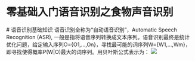 ﻿# 零基础入门语音识别之食物声音识别

﻿# 语音识别基础知识
语音识别全称为“自动语音识别”，Automatic Speech Recognition (ASR), 一般是指将语音序列转换成文本序列。语音识别最终是统计优化问题，给定输入序列O={O1,...,On}，寻找最可能的词序列W={W1,...,Wm}，即寻找使得概率P(W|O)最大的词序列。用贝叶斯公式表示为：
![](http://latex.codecogs.com/gif.latex?\\P(W|O)=\frac{P(O|W)P(W)}{P(O)})
